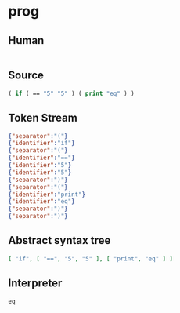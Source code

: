 # prog
## Human
```

```
## Source
```lisp
( if ( == "5" "5" ) ( print "eq" ) )
```
## Token Stream
```json
{"separator":"("}
{"identifier":"if"}
{"separator":"("}
{"identifier":"=="}
{"identifier":"5"}
{"identifier":"5"}
{"separator":")"}
{"separator":"("}
{"identifier":"print"}
{"identifier":"eq"}
{"separator":")"}
{"separator":")"}
```
## Abstract syntax tree
```json
[ "if", [ "==", "5", "5" ], [ "print", "eq" ] ]
```
## Interpreter
```bash
eq
```